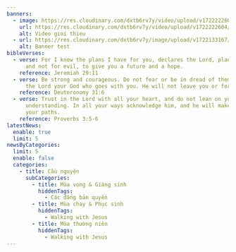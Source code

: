 ```yaml
---
banners:
  - image: https://res.cloudinary.com/dxtb6rv7y/video/upload/v1722222604/video-banner_gwdvew.mp4
    url: https://res.cloudinary.com/dxtb6rv7y/video/upload/v1722222604/video-banner_gwdvew.mp4
    alt: Video gioi thieu
  - url: https://res.cloudinary.com/dxtb6rv7y/image/upload/v1722133167/maxresdefault_n0yeqb.jpg
    alt: Banner test
bibleVerses:
  - verse: For I know the plans I have for you, declares the Lord, plans for welfare
      and not for evil, to give you a future and a hope.
    reference: Jeremiah 29:11
  - verse: Be strong and courageous. Do not fear or be in dread of them, for it is
      the Lord your God who goes with you. He will not leave you or forsake you.
    reference: Deuteronomy 31:6
  - verse: Trust in the Lord with all your heart, and do not lean on your own
      understanding. In all your ways acknowledge him, and he will make straight
      your paths.
    reference: Proverbs 3:5-6
latestNews:
  enable: true
  limit: 5
newsByCategories:
  limit: 5
  enable: false
  categories:
    - title: Cầu nguyện
      subCategories:
        - title: Mùa vọng & Giáng sinh
          hiddenTags:
            - Các đấng bản quyền
        - title: Mùa chay & Phục sinh
          hiddenTags:
            - Walking with Jesus
        - title: Mùa thường niên
          hiddenTags:
            - Walking with Jesus
---
```

